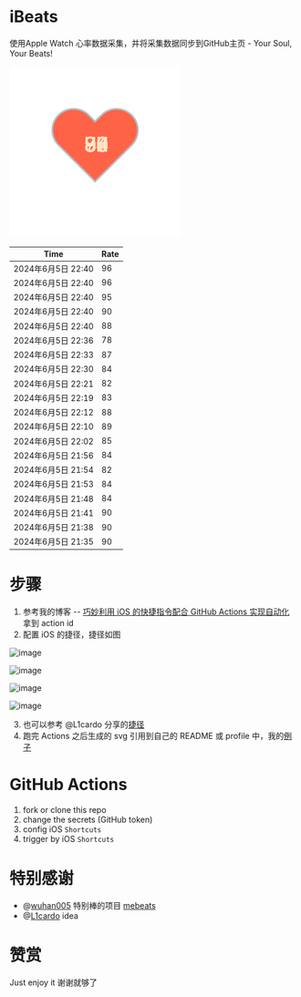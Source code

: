 # iBeats
使用Apple Watch 心率数据采集，并将采集数据同步到GitHub主页 - Your Soul, Your Beats!

![](./files/heart.svg)

<!--START_SECTION:my_heart_rate-->
| Time | Rate | 
 | ---- | ---- | 
| 2024年6月5日 22:40 | 96 |
| 2024年6月5日 22:40 | 96 |
| 2024年6月5日 22:40 | 95 |
| 2024年6月5日 22:40 | 90 |
| 2024年6月5日 22:40 | 88 |
| 2024年6月5日 22:36 | 78 |
| 2024年6月5日 22:33 | 87 |
| 2024年6月5日 22:30 | 84 |
| 2024年6月5日 22:21 | 82 |
| 2024年6月5日 22:19 | 83 |
| 2024年6月5日 22:12 | 88 |
| 2024年6月5日 22:10 | 89 |
| 2024年6月5日 22:02 | 85 |
| 2024年6月5日 21:56 | 84 |
| 2024年6月5日 21:54 | 82 |
| 2024年6月5日 21:53 | 84 |
| 2024年6月5日 21:48 | 84 |
| 2024年6月5日 21:41 | 90 |
| 2024年6月5日 21:38 | 90 |
| 2024年6月5日 21:35 | 90 |

<!--END_SECTION:my_heart_rate-->

# 步骤
1. 参考我的博客 -- [巧妙利用 iOS 的快捷指令配合 GitHub Actions 实现自动化](https://github.com/yihong0618/gitblog/issues/198) 拿到 action id
2. 配置 iOS 的捷径，捷径如图

![image](https://user-images.githubusercontent.com/15976103/122154218-0db0b480-ce97-11eb-93bb-5aec07c558dc.png)

![image](https://user-images.githubusercontent.com/15976103/122154236-186b4980-ce97-11eb-8e4b-70551a0391ae.png)

![image](https://user-images.githubusercontent.com/15976103/122154268-2d47dd00-ce97-11eb-902e-3acf292265a9.png)

![image](https://user-images.githubusercontent.com/15976103/122174055-fa144680-ceb4-11eb-9be2-3eb83cd516f7.png)

3. 也可以参考 @L1cardo 分享的[捷径](https://www.icloud.com/shortcuts/6ab6047b459c41ad822ad6b94b1c03d4)
4. 跑完 Actions 之后生成的 svg 引用到自己的 README 或 profile 中，我的[例子](https://github.com/yihong0618) 

# GitHub Actions

1. fork or clone this repo
2. change the secrets (GitHub token)
3. config iOS `Shortcuts` 
4. trigger by iOS `Shortcuts`

# 特别感谢
- @[wuhan005](https://github.com/wuhan005) 特别棒的项目 [mebeats](https://github.com/wuhan005/mebeats)
- @[L1cardo](https://github.com/L1cardo) idea

# 赞赏
Just enjoy it
谢谢就够了
